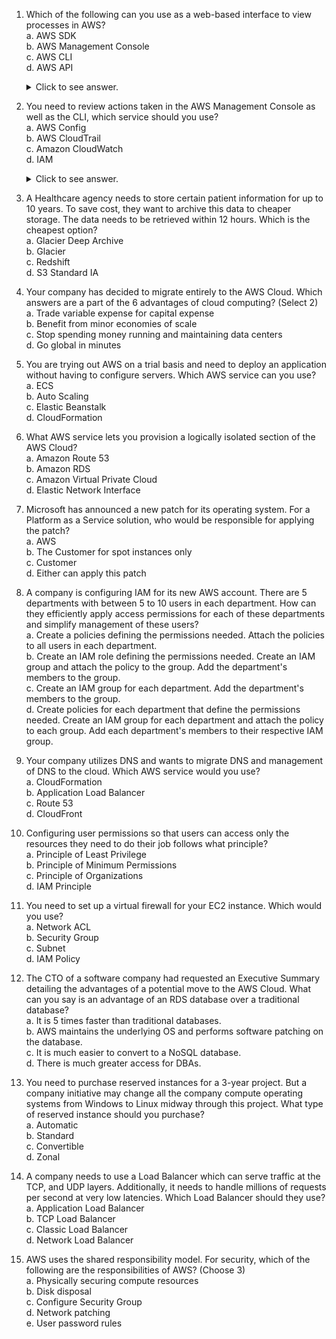 1. Which of the following can you use as a web-based interface to view processes in AWS?  
	a. AWS SDK  
	b. AWS Management Console  
	c. AWS CLI  
	d. AWS API  
	<details>
 		<summary>Click to see answer.</summary>
	
	`b - AWS Management Console is a web application for managing Amazon Web Services.`
	</details>

2. You need to review actions taken in the AWS Management Console as well as the CLI, which service should you use?  
	a. AWS Config  
	b. AWS CloudTrail  
	c. Amazon CloudWatch  
	d. IAM  
        <details>
                <summary>Click to see answer.</summary>

        b
        </details>
3. A Healthcare agency needs to store certain patient information for up to 10 years. To save cost, they want to archive this data to cheaper storage. The data needs to be retrieved within 12 hours. Which is the cheapest option?  
	a. Glacier Deep Archive  
	b. Glacier  
	c. Redshift  
	d. S3 Standard IA  
4. Your company has decided to migrate entirely to the AWS Cloud. Which answers are a part of the 6 advantages of cloud computing? (Select 2)  
	a. Trade variable expense for capital expense  
	b. Benefit from minor economies of scale  
	c. Stop spending money running and maintaining data centers  
	d. Go global in minutes  
5. You are trying out AWS on a trial basis and need to deploy an application without having to configure servers. Which AWS service can you use?  
	a. ECS  
	b. Auto Scaling  
	c. Elastic Beanstalk   
	d. CloudFormation  
6. What AWS service lets you provision a logically isolated section of the AWS Cloud?  
	a. Amazon Route 53  
	b. Amazon RDS  
	c. Amazon Virtual Private Cloud  
	d. Elastic Network Interface  
7. Microsoft has announced a new patch for its operating system. For a Platform as a Service solution, who would be responsible for applying the patch?  
	a. AWS  
	b. The Customer for spot instances only  
	c. Customer  
	d. Either can apply this patch  
8. A company is configuring IAM for its new AWS account. There are 5 departments with between 5 to 10 users in each department. How can they efficiently apply access permissions for each of these departments and simplify management of these users?  
	a. Create a policies defining the permissions needed. Attach the policies to all users in each department.  
	b. Create an IAM role defining the permissions needed. Create an IAM group and attach the policy to the group. Add the department's members to the group.  
	c. Create an IAM group for each department. Add the department's members to the group.  
	d. Create policies for each department that define the permissions needed. Create an IAM group for each department and attach the policy to each group. Add each department's members to their respective IAM group.  
9. Your company utilizes DNS and wants to migrate DNS and management of DNS to the cloud. Which AWS service would you use?  
	a. CloudFormation  
	b. Application Load Balancer  
	c. Route 53  
	d. CloudFront  
10. Configuring user permissions so that users can access only the resources they need to do their job follows what principle?  
	a. Principle of Least Privilege  
	b. Principle of Minimum Permissions  
	c. Principle of Organizations  
	d. IAM Principle  
11. You need to set up a virtual firewall for your EC2 instance. Which would you use?  
	a. Network ACL  
	b. Security Group  
	c. Subnet  
	d. IAM Policy  
12. The CTO of a software company had requested an Executive Summary detailing the advantages of a potential move to the AWS Cloud. What can you say is an advantage of an RDS database over a traditional database?  
	a. It is 5 times faster than traditional databases.  
	b. AWS maintains the underlying OS and performs software patching on the database.  
	c. It is much easier to convert to a NoSQL database.  
	d. There is much greater access for DBAs.  
13. You need to purchase reserved instances for a 3-year project. But a company initiative may change all the company compute operating systems from Windows to Linux midway through this project. What type of reserved instance should you purchase?  
	a. Automatic  
	b. Standard  
	c. Convertible  
	d. Zonal  
14. A company needs to use a Load Balancer which can serve traffic at the TCP, and UDP layers. Additionally, it needs to handle millions of requests per second at very low latencies. Which Load Balancer should they use?  
	a. Application Load Balancer  
	b. TCP Load Balancer  
	c. Classic Load Balancer  
	d. Network Load Balancer  
15. AWS uses the shared responsibility model. For security, which of the following are the responsibilities of AWS? (Choose 3)  
	a. Physically securing compute resources  
	b. Disk disposal  
	c. Configure Security Group  
	d. Network patching  
	e. User password rules  

